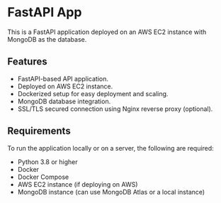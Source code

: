 # FastAPI App

This is a FastAPI application deployed on an AWS EC2 instance with MongoDB as the database.

## Features

- FastAPI-based API application.
- Deployed on AWS EC2 instance.
- Dockerized setup for easy deployment and scaling.
- MongoDB database integration.
- SSL/TLS secured connection using Nginx reverse proxy (optional).

## Requirements

To run the application locally or on a server, the following are required:

- Python 3.8 or higher
- Docker
- Docker Compose
- AWS EC2 instance (if deploying on AWS)
- MongoDB instance (can use MongoDB Atlas or a local instance)


